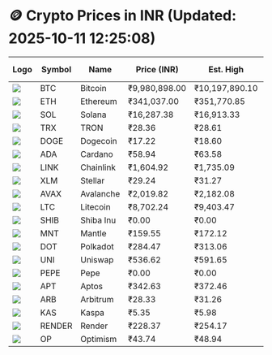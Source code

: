 # 🪙 Crypto Prices in INR (Updated: 2025-10-11 12:25:08)

| Logo | Symbol | Name       | Price (INR) | Est. High | Est. Low | Gross Profit | Fees | Net Profit | ROI % |
|------|--------|------------|-------------|-----------|----------|---------------|------|-------------|--------|
| ![](https://coin-images.coingecko.com/coins/images/1/large/bitcoin.png?1696501400) | BTC    | Bitcoin    | ₹9,980,898.00 | ₹10,197,890.10 | ₹9,763,905.90 | ₹4,444.78 | ₹200.00 | ₹4,244.78 | 4.24% |
| ![](https://coin-images.coingecko.com/coins/images/279/large/ethereum.png?1696501628) | ETH    | Ethereum   | ₹341,037.00 | ₹351,770.85 | ₹330,303.15 | ₹6,499.39 | ₹200.00 | ₹6,299.39 | 6.30% |
| ![](https://coin-images.coingecko.com/coins/images/4128/large/solana.png?1718769756) | SOL    | Solana     | ₹16,287.38 | ₹16,913.33 | ₹15,661.43 | ₹7,993.52 | ₹200.00 | ₹7,793.52 | 7.79% |
| ![](https://coin-images.coingecko.com/coins/images/1094/large/tron-logo.png?1696502193) | TRX    | TRON       | ₹28.36 | ₹28.61 | ₹28.11 | ₹1,803.85 | ₹200.00 | ₹1,603.85 | 1.60% |
| ![](https://coin-images.coingecko.com/coins/images/5/large/dogecoin.png?1696501409) | DOGE   | Dogecoin   | ₹17.22 | ₹18.60 | ₹15.84 | ₹17,465.43 | ₹200.00 | ₹17,265.43 | 17.27% |
| ![](https://coin-images.coingecko.com/coins/images/975/large/cardano.png?1696502090) | ADA    | Cardano    | ₹58.94 | ₹63.58 | ₹54.30 | ₹17,094.24 | ₹200.00 | ₹16,894.24 | 16.89% |
| ![](https://coin-images.coingecko.com/coins/images/877/large/Chainlink_Logo_500.png?1760023405) | LINK   | Chainlink  | ₹1,604.92 | ₹1,735.09 | ₹1,474.75 | ₹17,653.38 | ₹200.00 | ₹17,453.38 | 17.45% |
| ![](https://coin-images.coingecko.com/coins/images/100/large/fmpFRHHQ_400x400.jpg?1735231350) | XLM    | Stellar    | ₹29.24 | ₹31.27 | ₹27.21 | ₹14,940.73 | ₹200.00 | ₹14,740.73 | 14.74% |
| ![](https://coin-images.coingecko.com/coins/images/12559/large/Avalanche_Circle_RedWhite_Trans.png?1696512369) | AVAX   | Avalanche  | ₹2,019.82 | ₹2,182.08 | ₹1,857.56 | ₹17,470.00 | ₹200.00 | ₹17,270.00 | 17.27% |
| ![](https://coin-images.coingecko.com/coins/images/2/large/litecoin.png?1696501400) | LTC    | Litecoin   | ₹8,702.24 | ₹9,403.47 | ₹8,001.01 | ₹17,528.43 | ₹200.00 | ₹17,328.43 | 17.33% |
| ![](https://coin-images.coingecko.com/coins/images/11939/large/shiba.png?1696511800) | SHIB   | Shiba Inu  | ₹0.00 | ₹0.00 | ₹0.00 | ₹14,337.49 | ₹200.00 | ₹14,137.49 | 14.14% |
| ![](https://coin-images.coingecko.com/coins/images/30980/large/Mantle-Logo-mark.png?1739213200) | MNT    | Mantle     | ₹159.55 | ₹172.12 | ₹146.98 | ₹17,102.15 | ₹200.00 | ₹16,902.15 | 16.90% |
| ![](https://coin-images.coingecko.com/coins/images/12171/large/polkadot.png?1696512008) | DOT    | Polkadot   | ₹284.47 | ₹313.06 | ₹255.88 | ₹22,345.11 | ₹200.00 | ₹22,145.11 | 22.15% |
| ![](https://coin-images.coingecko.com/coins/images/12504/large/uniswap-logo.png?1720676669) | UNI    | Uniswap    | ₹536.62 | ₹591.65 | ₹481.59 | ₹22,853.70 | ₹200.00 | ₹22,653.70 | 22.65% |
| ![](https://coin-images.coingecko.com/coins/images/29850/large/pepe-token.jpeg?1696528776) | PEPE   | Pepe       | ₹0.00 | ₹0.00 | ₹0.00 | ₹20,364.44 | ₹200.00 | ₹20,164.44 | 20.16% |
| ![](https://coin-images.coingecko.com/coins/images/26455/large/aptos_round.png?1696525528) | APT    | Aptos      | ₹342.63 | ₹372.46 | ₹312.80 | ₹19,073.24 | ₹200.00 | ₹18,873.24 | 18.87% |
| ![](https://coin-images.coingecko.com/coins/images/16547/large/arb.jpg?1721358242) | ARB    | Arbitrum   | ₹28.33 | ₹31.26 | ₹25.40 | ₹23,106.00 | ₹200.00 | ₹22,906.00 | 22.91% |
| ![](https://coin-images.coingecko.com/coins/images/25751/large/kaspa-icon-exchanges.png?1696524837) | KAS    | Kaspa      | ₹5.35 | ₹5.98 | ₹4.72 | ₹26,478.99 | ₹200.00 | ₹26,278.99 | 26.28% |
| ![](https://coin-images.coingecko.com/coins/images/11636/large/rndr.png?1696511529) | RENDER | Render     | ₹228.37 | ₹254.17 | ₹202.57 | ₹25,471.01 | ₹200.00 | ₹25,271.01 | 25.27% |
| ![](https://coin-images.coingecko.com/coins/images/25244/large/Optimism.png?1696524385) | OP     | Optimism   | ₹43.74 | ₹48.94 | ₹38.54 | ₹27,005.57 | ₹200.00 | ₹26,805.57 | 26.81% |

